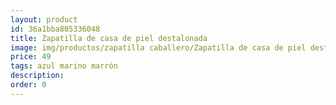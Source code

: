 ```yaml
---
layout: product
id: 36a1bba805336048
title: Zapatilla de casa de piel destalonada 
image: img/productos/zapatilla caballero/Zapatilla de casa de piel destalonada =49=azul marino marrón.webp
price: 49
tags: azul marino marrón
description: 
order: 0
---
```

